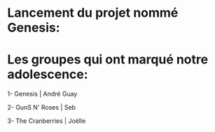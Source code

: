 # Lancement du projet nommé Genesis:

# Les groupes qui ont marqué notre adolescence:

1- Genesis | André Guay

2- GunS N' Roses | Seb

3- The Cranberries | Joëlle
